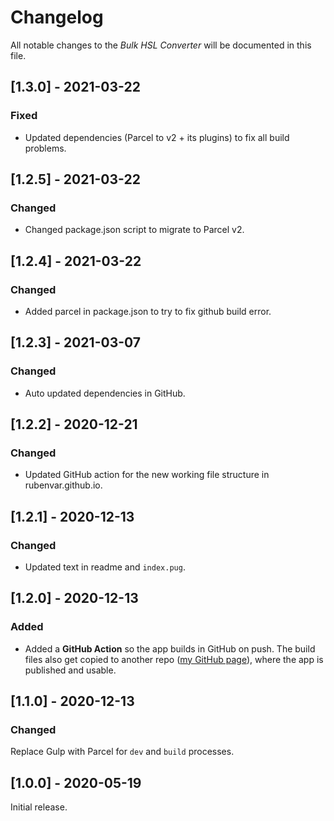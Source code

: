 # Changelog

All notable changes to the _Bulk HSL Converter_ will be documented in this file.

## [1.3.0] - 2021-03-22

### Fixed

- Updated dependencies (Parcel to v2 + its plugins) to fix all build problems.

## [1.2.5] - 2021-03-22

### Changed

- Changed package.json script to migrate to Parcel v2.

## [1.2.4] - 2021-03-22

### Changed

- Added parcel in package.json to try to fix github build error.

## [1.2.3] - 2021-03-07

### Changed

- Auto updated dependencies in GitHub.

## [1.2.2] - 2020-12-21

### Changed

- Updated GitHub action for the new working file structure in rubenvar.github.io.

## [1.2.1] - 2020-12-13

### Changed

- Updated text in readme and `index.pug`.

## [1.2.0] - 2020-12-13

### Added

- Added a **GitHub Action** so the app builds in GitHub on push. The build files also get copied to another repo ([my GitHub page](https://github.com/rubenvar/rubenvar.github.io)), where the app is published and usable.

## [1.1.0] - 2020-12-13

### Changed

Replace Gulp with Parcel for `dev` and `build` processes.

## [1.0.0] - 2020-05-19

Initial release.
